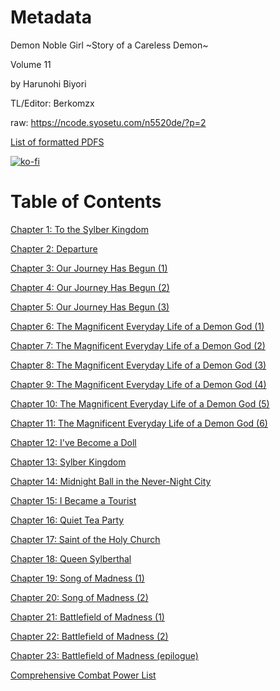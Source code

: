 # Metadata

Demon Noble Girl \~Story of a Careless Demon\~  

Volume 11

  
 by Harunohi Biyori
  
  
 TL/Editor: Berkomzx 

raw: https://ncode.syosetu.com/n5520de/?p=2

[List of formatted PDFS](../../README.md)

[![ko-fi](https://ko-fi.com/img/githubbutton_sm.svg)](https://ko-fi.com/I2I117SQUE)

# Table of Contents

[Chapter 1: To the Sylber Kingdom](./chapters/Section0001.md)

[Chapter 2: Departure](./chapters/Section0002.md)

[Chapter 3: Our Journey Has Begun (1)](./chapters/Section0003.md)

[Chapter 4: Our Journey Has Begun (2)](./chapters/Section0004.md)

[Chapter 5: Our Journey Has Begun (3)](./chapters/Section0005.md)

[Chapter 6: The Magnificent Everyday Life of a Demon God (1)](./chapters/Section0006.md)

[Chapter 7: The Magnificent Everyday Life of a Demon God (2)](./chapters/Section0007.md)

[Chapter 8: The Magnificent Everyday Life of a Demon God (3)](./chapters/Section0008.md)

[Chapter 9: The Magnificent Everyday Life of a Demon God (4)](./chapters/Section0009.md)

[Chapter 10: The Magnificent Everyday Life of a Demon God (5)](./chapters/Section0010.md)

[Chapter 11: The Magnificent Everyday Life of a Demon God (6)](./chapters/Section0011.md)

[Chapter 12: I've Become a Doll](./chapters/Section0012.md)

[Chapter 13: Sylber Kingdom](./chapters/Section0013.md)

[Chapter 14: Midnight Ball in the Never-Night City](./chapters/Section0014.md)

[Chapter 15: I Became a Tourist](./chapters/Section0015.md)

[Chapter 16: Quiet Tea Party](./chapters/Section0016.md)

[Chapter 17: Saint of the Holy Church](./chapters/Section0017.md)

[Chapter 18: Queen Sylberthal](./chapters/Section0018.md)

[Chapter 19: Song of Madness (1)](./chapters/Section0019.md)

[Chapter 20: Song of Madness (2)](./chapters/Section0020.md)

[Chapter 21: Battlefield of Madness (1)](./chapters/Section0021.md)

[Chapter 22: Battlefield of Madness (2)](./chapters/Section0022.md)

[Chapter 23: Battlefield of Madness (epilogue)](./chapters/Section0023.md)

[Comprehensive Combat Power List](./chapters/Section0024.md)
